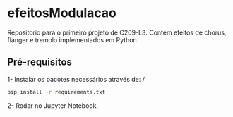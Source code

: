# efeitosModulacao
Repositorio para o primeiro projeto de C209-L3. Contém efeitos de chorus, flanger e tremolo implementados em Python.

## Pré-requisitos
1- Instalar os pacotes necessários através de: /
```bash
pip install -r requirements.txt
```
2- Rodar no Jupyter Notebook.
